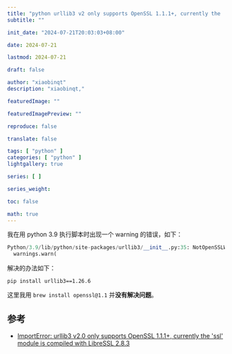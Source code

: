 ```yaml
---
title: "python urllib3 v2 only supports OpenSSL 1.1.1+, currently the 'ssl' module is compiled with 'LibreSSL 2.8.3'"
subtitle: ""

init_date: "2024-07-21T20:03:03+08:00"

date: 2024-07-21

lastmod: 2024-07-21

draft: false

author: "xiaobinqt"
description: "xiaobinqt,"

featuredImage: ""

featuredImagePreview: ""

reproduce: false

translate: false

tags: [ "python" ]
categories: [ "python" ]
lightgallery: true

series: [ ]

series_weight:

toc: false

math: true
---
```


<!-- author： xiaobinqt -->
<!-- email： xiaobinqt@163.com -->
<!-- https://xiaobinqt.github.io -->
<!-- https://www.xiaobinqt.cn -->

我在用 python 3.9 执行脚本时出现一个 warning 的错误，如下：

```python
Python/3.9/lib/python/site-packages/urllib3/__init__.py:35: NotOpenSSLWarning: urllib3 v2 only supports OpenSSL 1.1.1+, currently the 'ssl' module is compiled with 'LibreSSL 2.8.3'. See: https://github.com/urllib3/urllib3/issues/3020
  warnings.warn(
```

解决的办法如下：

```pip
pip install urllib3==1.26.6
```

这里我用 `brew install openssl@1.1` 并**没有解决问题**。

## 参考

+ [ImportError: urllib3 v2.0 only supports OpenSSL 1.1.1+, currently the 'ssl' module is compiled with LibreSSL 2.8.3](https://stackoverflow.com/questions/76187256/importerror-urllib3-v2-0-only-supports-openssl-1-1-1-currently-the-ssl-modu)



